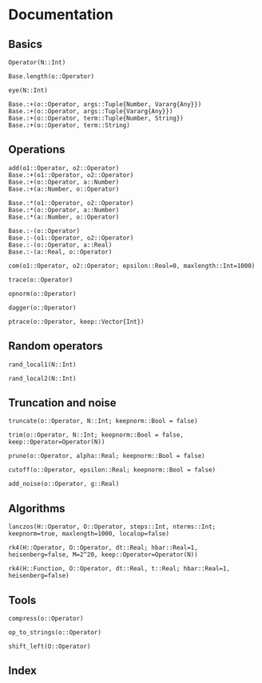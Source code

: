 
# Documentation


## Basics
```@docs
Operator(N::Int)
```

```@docs
Base.length(o::Operator)
```

```@docs
eye(N::Int)
```

```@docs
Base.:+(o::Operator, args::Tuple{Number, Vararg{Any}})
Base.:+(o::Operator, args::Tuple{Vararg{Any}})
Base.:+(o::Operator, term::Tuple{Number, String})
Base.:+(o::Operator, term::String)
```


## Operations


```@docs
add(o1::Operator, o2::Operator)
Base.:+(o1::Operator, o2::Operator)
Base.:+(o::Operator, a::Number)
Base.:+(a::Number, o::Operator)
```


```@docs
Base.:*(o1::Operator, o2::Operator)
Base.:*(o::Operator, a::Number)
Base.:*(a::Number, o::Operator)
```

```@docs
Base.:-(o::Operator)
Base.:-(o1::Operator, o2::Operator)
Base.:-(o::Operator, a::Real)
Base.:-(a::Real, o::Operator)
```

```@docs
com(o1::Operator, o2::Operator; epsilon::Real=0, maxlength::Int=1000)
```


```@docs
trace(o::Operator)
```

```@docs
opnorm(o::Operator)
```

```@docs
dagger(o::Operator)
```

```@docs
ptrace(o::Operator, keep::Vector{Int})
```

## Random operators
```@docs
rand_local1(N::Int)
```
```@docs
rand_local2(N::Int)
```

## Truncation and noise
```@docs
truncate(o::Operator, N::Int; keepnorm::Bool = false)
```
```@docs
trim(o::Operator, N::Int; keepnorm::Bool = false, keep::Operator=Operator(N))
```
```@docs
prune(o::Operator, alpha::Real; keepnorm::Bool = false)
```
```@docs
cutoff(o::Operator, epsilon::Real; keepnorm::Bool = false)
```
```@docs
add_noise(o::Operator, g::Real)
```

## Algorithms
```@docs
lanczos(H::Operator, O::Operator, steps::Int, nterms::Int; keepnorm=true, maxlength=1000, localop=false)
```

```@docs
rk4(H::Operator, O::Operator, dt::Real; hbar::Real=1, heisenberg=false, M=2^20, keep::Operator=Operator(N))
```

```@docs
rk4(H::Function, O::Operator, dt::Real, t::Real; hbar::Real=1, heisenberg=false)
```

## Tools
```@docs
compress(o::Operator)
```
```@docs
op_to_strings(o::Operator)
```

```@docs
shift_left(O::Operator)
```

## Index

```@index
```
